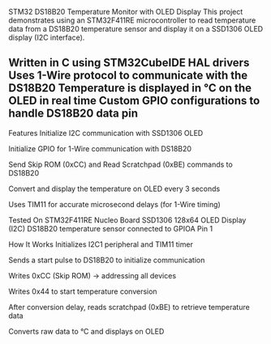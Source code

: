 STM32 DS18B20 Temperature Monitor with OLED Display
This project demonstrates using an STM32F411RE microcontroller to read temperature data from a DS18B20 temperature sensor and display it on a SSD1306 OLED display (I2C interface).

Written in C using STM32CubeIDE HAL drivers
Uses 1-Wire protocol to communicate with the DS18B20
Temperature is displayed in °C on the OLED in real time
Custom GPIO configurations to handle DS18B20 data pin
--------------------------------
Features
Initialize I2C communication with SSD1306 OLED

Initialize GPIO for 1-Wire communication with DS18B20

Send Skip ROM (0xCC) and Read Scratchpad (0xBE) commands to DS18B20

Convert and display the temperature on OLED every 3 seconds

Uses TIM11 for accurate microsecond delays (for 1-Wire timing)

Tested On
STM32F411RE Nucleo Board
SSD1306 128x64 OLED Display (I2C)
DS18B20 temperature sensor connected to GPIOA Pin 1

How It Works
Initializes I2C1 peripheral and TIM11 timer

Sends a start pulse to DS18B20 to initialize communication

Writes 0xCC (Skip ROM) → addressing all devices

Writes 0x44 to start temperature conversion

After conversion delay, reads scratchpad (0xBE) to retrieve temperature data

Converts raw data to °C and displays on OLED

